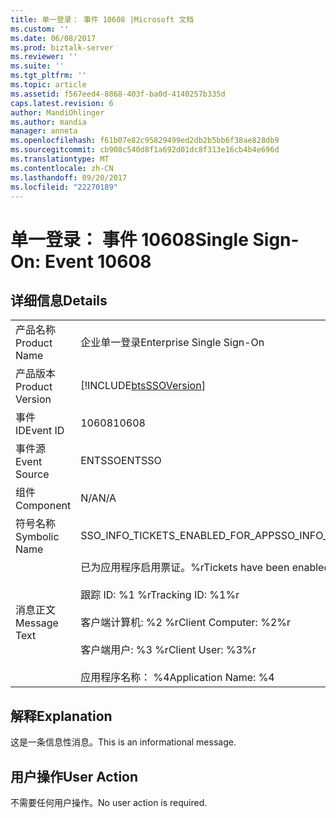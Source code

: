 ```yaml
---
title: 单一登录： 事件 10608 |Microsoft 文档
ms.custom: ''
ms.date: 06/08/2017
ms.prod: biztalk-server
ms.reviewer: ''
ms.suite: ''
ms.tgt_pltfrm: ''
ms.topic: article
ms.assetid: f567eed4-8868-403f-ba0d-4140257b335d
caps.latest.revision: 6
author: MandiOhlinger
ms.author: mandia
manager: anneta
ms.openlocfilehash: f61b07e82c95829499ed2db2b5bb6f38ae828db9
ms.sourcegitcommit: cb908c540d8f1a692d01dc8f313e16cb4b4e696d
ms.translationtype: MT
ms.contentlocale: zh-CN
ms.lasthandoff: 09/20/2017
ms.locfileid: "22270189"
---
```

# <a name="single-sign-on-event-10608"></a><span data-ttu-id="a8ae7-102">单一登录： 事件 10608</span><span class="sxs-lookup"><span data-stu-id="a8ae7-102">Single Sign-On: Event 10608</span></span>
## <a name="details"></a><span data-ttu-id="a8ae7-103">详细信息</span><span class="sxs-lookup"><span data-stu-id="a8ae7-103">Details</span></span>  
  
|||  
|-|-|  
|<span data-ttu-id="a8ae7-104">产品名称</span><span class="sxs-lookup"><span data-stu-id="a8ae7-104">Product Name</span></span>|<span data-ttu-id="a8ae7-105">企业单一登录</span><span class="sxs-lookup"><span data-stu-id="a8ae7-105">Enterprise Single Sign-On</span></span>|  
|<span data-ttu-id="a8ae7-106">产品版本</span><span class="sxs-lookup"><span data-stu-id="a8ae7-106">Product Version</span></span>|[!INCLUDE[btsSSOVersion](../includes/btsssoversion-md.md)]|  
|<span data-ttu-id="a8ae7-107">事件 ID</span><span class="sxs-lookup"><span data-stu-id="a8ae7-107">Event ID</span></span>|<span data-ttu-id="a8ae7-108">10608</span><span class="sxs-lookup"><span data-stu-id="a8ae7-108">10608</span></span>|  
|<span data-ttu-id="a8ae7-109">事件源</span><span class="sxs-lookup"><span data-stu-id="a8ae7-109">Event Source</span></span>|<span data-ttu-id="a8ae7-110">ENTSSO</span><span class="sxs-lookup"><span data-stu-id="a8ae7-110">ENTSSO</span></span>|  
|<span data-ttu-id="a8ae7-111">组件</span><span class="sxs-lookup"><span data-stu-id="a8ae7-111">Component</span></span>|<span data-ttu-id="a8ae7-112">N/A</span><span class="sxs-lookup"><span data-stu-id="a8ae7-112">N/A</span></span>|  
|<span data-ttu-id="a8ae7-113">符号名称</span><span class="sxs-lookup"><span data-stu-id="a8ae7-113">Symbolic Name</span></span>|<span data-ttu-id="a8ae7-114">SSO_INFO_TICKETS_ENABLED_FOR_APP</span><span class="sxs-lookup"><span data-stu-id="a8ae7-114">SSO_INFO_TICKETS_ENABLED_FOR_APP</span></span>|  
|<span data-ttu-id="a8ae7-115">消息正文</span><span class="sxs-lookup"><span data-stu-id="a8ae7-115">Message Text</span></span>|<span data-ttu-id="a8ae7-116">已为应用程序启用票证。%r</span><span class="sxs-lookup"><span data-stu-id="a8ae7-116">Tickets have been enabled for the application.%r</span></span><br /><br /> <span data-ttu-id="a8ae7-117">跟踪 ID: %1 %r</span><span class="sxs-lookup"><span data-stu-id="a8ae7-117">Tracking ID: %1%r</span></span><br /><br /> <span data-ttu-id="a8ae7-118">客户端计算机: %2 %r</span><span class="sxs-lookup"><span data-stu-id="a8ae7-118">Client Computer: %2%r</span></span><br /><br /> <span data-ttu-id="a8ae7-119">客户端用户: %3 %r</span><span class="sxs-lookup"><span data-stu-id="a8ae7-119">Client User: %3%r</span></span><br /><br /> <span data-ttu-id="a8ae7-120">应用程序名称： %4</span><span class="sxs-lookup"><span data-stu-id="a8ae7-120">Application Name: %4</span></span>|  
  
## <a name="explanation"></a><span data-ttu-id="a8ae7-121">解释</span><span class="sxs-lookup"><span data-stu-id="a8ae7-121">Explanation</span></span>  
 <span data-ttu-id="a8ae7-122">这是一条信息性消息。</span><span class="sxs-lookup"><span data-stu-id="a8ae7-122">This is an informational message.</span></span>  
  
## <a name="user-action"></a><span data-ttu-id="a8ae7-123">用户操作</span><span class="sxs-lookup"><span data-stu-id="a8ae7-123">User Action</span></span>  
 <span data-ttu-id="a8ae7-124">不需要任何用户操作。</span><span class="sxs-lookup"><span data-stu-id="a8ae7-124">No user action is required.</span></span>